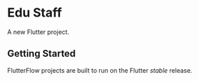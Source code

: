 # Edu Staff

A new Flutter project.

## Getting Started

FlutterFlow projects are built to run on the Flutter _stable_ release.
